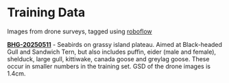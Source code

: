 # Training Data
Images from drone surveys, tagged using [roboflow](https://roboflow.com/)

**[BHG-20250511](/BHG-20250511/)** - Seabirds on grassy island plateau. Aimed at Black-headed Gull and Sandwich Tern, but also includes puffin, eider (male and female), shelduck, large gull, kittiwake, canada goose and greylag goose. These occur in smaller numbers in the training set. GSD of the drone images is 1.4cm.
